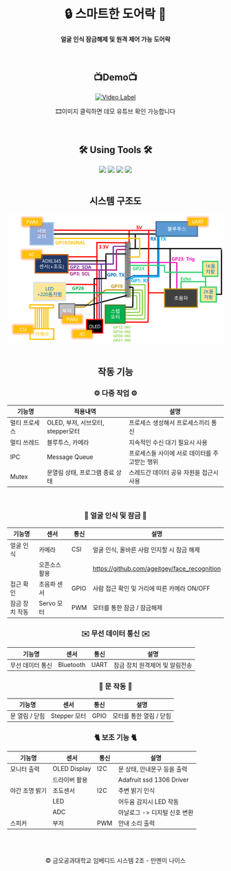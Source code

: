 <div align="center">
  
# 🔒 스마트한 도어락 🔑

#### 얼굴 인식 잠금해제 및 원격 제어 가능 도어락

<br>

## 📺Demo📺
[![Video Label](http://img.youtube.com/vi/sD-BO4y46A0/0.jpg)](https://youtu.be/sD-BO4y46A0?t=0s)

🎞이미지 클릭하면 데모 유튜브 확인 가능합니다

<br>

## 🛠️ Using Tools 🛠️
<img src="https://img.shields.io/badge/-Embedded%20System-blue?style=for-the-badge">
<img src="https://img.shields.io/badge/-C--language-brightgreen?style=for-the-badge">
<img src="https://img.shields.io/badge/-Raspberry--Pi-yellow?style=for-the-badge">
<img src="https://img.shields.io/badge/-Python-orange?style=for-the-badge">

<br>
<br>

## 시스템 구조도
<img src="https://github.com/manmenmi-nice/smart-doorlock/blob/GPGK-patch-1/System_Structural_Diagram.png">

<br>
<br>


## 작동 기능


### ⚙️ 다중 작업 ⚙️

|기능명|적용내역|설명
|---|---|---|
|멀티 프로세스|OLED, 부저, 서브모터, stepper모터|프로세스 생성해서 프로세스끼리 통신|
|멀티 쓰레드|블루투스, 카메라|지속적인 수신 대기 필요시 사용|
|IPC|Message Queue|프로세스들 사이에 서로 데이터를 주고받는 행위|
|Mutex|문열림 상태, 프로그램 종료 상태|스레드간 데이터 공유 자원을 접근시 사용|

<br>

### 🔑 얼굴 인식 및 잠금 🔑

|기능명|센서|통신|설명
|---|---|---|---|
|얼굴 인식|카메라|CSI|얼굴 인식, 올바른 사람 인지할 시 잠금 해제|
||오픈소스 활용||https://github.com/ageitgey/face_recognition|
|접근 확인|초음파 센서|GPIO|사람 접근 확인 및 거리에 따른 카메라 ON/OFF|
|잠금 장치 작동|Servo 모터|PWM|모터를 통한 잠금 / 잠금해제|


### ✉️ 무선 데이터 통신 ✉️

|기능명|센서|통신|설명
|---|---|---|---|
|무선 데이터 통신|Bluetooth|UART|잠금 장치 원격제어 및 알림전송|


### 🚪 문 작동 🚪

|기능명|센서|통신|설명
|---|---|---|---|
|문 열림 / 닫힘|Stepper 모터|GPIO|모터를 통한 열림 / 닫힘|


### 🐈 보조 기능 🐈

|기능명|센서|통신|설명
|---|---|---|---|
|모니터 출력|OLED Display|I2C|문 상태, 안내문구 등을 출력|
||드라이버 활용||Adafruit ssd 1306 Driver|
|야간 조명 밝기|조도센서|I2C|주변 밝기 인식|
||LED||어두움 감지시 LED 작동|
||ADC||아날로그 -> 디지털 신호 변환|
|스피커|부저|PWM|안내 소리 출력|

<br>
<br>

©️ 금오공과대학교 임베디드 시스템 2조 - 만멘미 나이스
